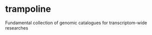 trampoline
==========

Fundamental collection of genomic catalogues for transcriptom-wide researches

